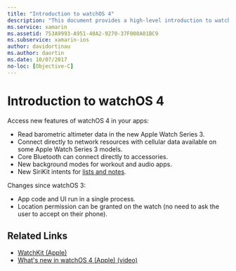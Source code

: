 ```yaml
---
title: "Introduction to watchOS 4"
description: "This document provides a high-level introduction to watchOS 4, describing the new features that are now available to Xamarin developers."
ms.service: xamarin
ms.assetid: 753A9993-A951-40A2-9270-37F000A01BC9
ms.subservice: xamarin-ios
author: davidortinau
ms.author: daortin
ms.date: 10/07/2017
no-loc: [Objective-C]
---
```

# Introduction to watchOS 4

Access new features of watchOS 4 in your apps:

* Read barometric altimeter data in the new Apple Watch Series 3.
* Connect directly to network resources with cellular data available on some Apple Watch Series 3 models.
* Core Bluetooth can connect directly to accessories.
* New background modes for workout and audio apps.
* New SiriKit intents for [lists and notes](~/ios/platform/introduction-to-ios11/sirikit.md).

Changes since watchOS 3:

* App code and UI run in a single process.
* Location permission can be granted on the watch (no need to ask the user to accept on their phone).

## Related Links

* [WatchKit (Apple)](https://developer.apple.com/documentation/watchkit)
* [What's new in watchOS 4 (Apple) (video)](https://developer.apple.com/videos/play/wwdc2017/205/)
